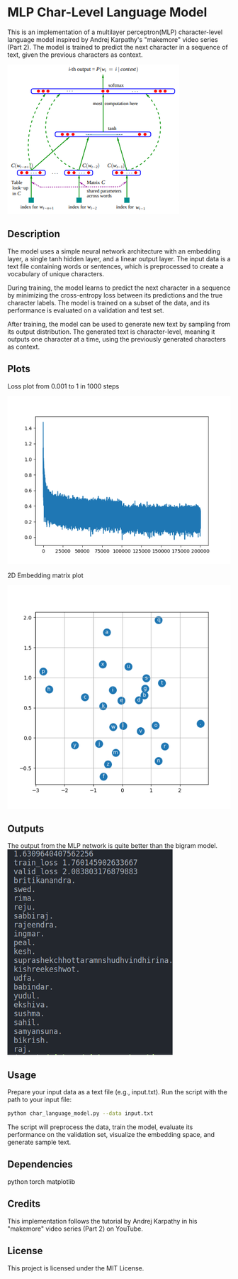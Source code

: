 # MLP Char-Level Language Model
This is an implementation of a multilayer perceptron(MLP) character-level language model inspired by Andrej Karpathy's "makemore" video series (Part 2). The model is trained to predict the next character in a sequence of text, given the previous characters as context.

![Neural Architecture](images/image.png)

## Description
The model uses a simple neural network architecture with an embedding layer, a single tanh hidden layer, and a linear output layer. The input data is a text file containing words or sentences, which is preprocessed to create a vocabulary of unique characters.

During training, the model learns to predict the next character in a sequence by minimizing the cross-entropy loss between its predictions and the true character labels. The model is trained on a subset of the data, and its performance is evaluated on a validation and test set.

After training, the model can be used to generate new text by sampling from its output distribution. The generated text is character-level, meaning it outputs one character at a time, using the previously generated characters as context.

## Plots

Loss plot from 0.001 to 1 in 1000 steps

![Loss plot](images/loss_plot.png)

2D Embedding matrix plot

![matrix](images/embedding_viz.png)

## Outputs
The output from the MLP network is quite better than the bigram model.
![output on nepali names txt](images/output.png)
## Usage
Prepare your input data as a text file (e.g., input.txt).
Run the script with the path to your input file:

```bash
python char_language_model.py --data input.txt
```

The script will preprocess the data, train the model, evaluate its performance on the validation set, visualize the embedding space, and generate sample text.

## Dependencies
python 
torch
matplotlib

## Credits
This implementation follows the tutorial by Andrej Karpathy in his "makemore" video series (Part 2) on YouTube.

## License
This project is licensed under the MIT License.